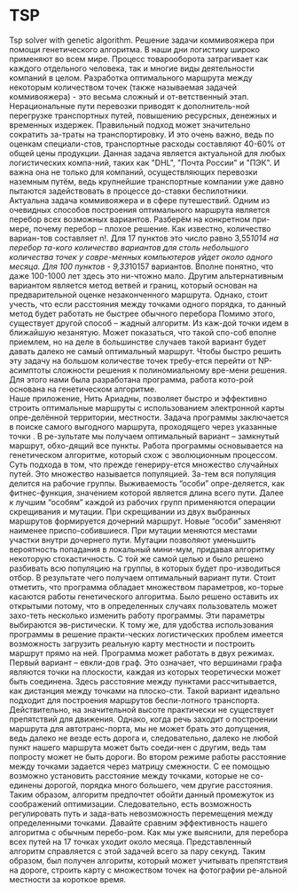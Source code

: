 # TSP
Tsp solver with  genetic algorithm.
Решение задачи коммивояжера при помощи генетического алгоритма.
В наши дни логистику широко применяют во всем мире. Процесс товарооборота затрагивает как каждого отдельного человека, так и многие виды деятельности компаний в целом.
Разработка оптимального маршрута между некоторым количеством точек (также называемая задачей коммивояжера) - это весьма сложный и от-ветственный этап. Нерациональные пути перевозки приводят к дополнитель-ной перегрузке транспортных путей, повышению ресурсных, денежных и временных издержек. Правильный подход может значительно сократить за-траты на транспортировку. И это очень важно, ведь по оценкам специали-стов, транспортные расходы составляют 40-60% от общей цены продукции. 
Данная задача является актуальной для любых логистических компа-ний, таких как "DHL", "Почта России" и  "ПЭК". И важна она не только для компаний, осуществляющих перевозки наземным путём, ведь крупнейшие транспортные компании уже давно пытаются задействовать в процессе до-ставки беспилотники.
Актуальна задача коммивояжера и в сфере путешествий. 
Одним из очевидных способов построения оптимального маршрута является перебор всех возможных вариантов. Разберём на конкретном при-мере, почему перебор – плохое решение. Как известно, количество вариан-тов составляет n!. Для 17 пунктов это число равно 3,55*1014 на перебор та-кого количество вариантов для столь небольшого количества точек у совре-менных компьютеров уйдет около одного месяца. Для 100 пунктов - 9,33*10157 вариантов. Вполне понятно, что даже 100-1000 лет здесь это ни-чтожно мало.
Другим альтернативным вариантом является метод ветвей и границ, который основан на предварительной оценке незаконченного маршрута. Однако, стоит учесть, что если расстояния между точками одного порядка, то данный метод будет работать не быстрее обычного перебора
Помимо этого, существует другой способ – жадный алгоритм. Из каж-дой точки идем в ближайшую незанятую. Может показаться, что такой спо-соб вполне приемлем, но на деле в большинстве случаев такой вариант будет давать далеко не самый оптимальный маршрут.
Чтобы быстро решить эту задачу на большом количестве точек требу-ется перейти от NP-асимптоты сложности решения к полиномиальному вре-мени решения. Для этого нами была разработана программа, работа кото-рой основана на генетическом алгоритме.  
Наше приложение, Нить Ариадны, позволяет быстро и эффективно строить оптимальные маршруты с использованием электронной карты опре-делённой территории, местности. Задача программы заключается в поиске самого выгодного маршрута, проходящего через указанные точки . В ре-зультате мы получаем оптимальный вариант – замкнутый маршрут, обхо-дящий все пункты.
 Работа программы основывается на генетическом алгоритме, который схож с эволюционным процессом. Суть подхода в том, что прежде генериру-ется множество случайных путей. Это множество называется популяцией. За-тем вся популяция делится на рабочие группы. Выживаемость “особи” опре-деляется, как фитнес-функция, значением которой является длина всего пути. Далее к лучшим “особям” каждой из рабочих групп применяются операции скрещивания и мутации. При скрещивании из двух выбранных маршрутов формируется дочерний маршрут. Новые “особи” заменяют наименее приспо-собившиеся. При мутации меняются местами участки внутри дочернего пути. Мутации позволяют уменьшить вероятность попадания в локальный мини-мум, придавая алгоритму некоторую стохастичность. С той же самой целью и было решено разбивать всю популяцию на группы, в которых будет про-изводиться отбор. В результате чего получаем оптимальный вариант пути.
Стоит отметить, что программа обладает множеством параметров, ко-торые касаются работы генетического алгоритма. Было решено оставить их открытыми потому, что в определенных случаях пользователь может захо-теть несколько изменить работу программы. Эти параметры выбираются эв-ристически.
К тому же, для удобства использования программы в решение практи-ческих логистических проблем имеется возможность загрузить реальную карту местности и построить маршрут прямо на ней.
Программа может работать в двух режимах. Первый вариант – евкли-дов граф. Это означает, что вершинами графа являются точки на плоскости, каждая из которых теоретически может быть соединена. Здесь расстояние между пунктами рассчитывается, как дистанция между точками на плоско-сти. Такой вариант идеально подходит для построения маршрутов беспи-лотного транспорта. Действительно, на значительной высоте практически не существует препятствий для движения. 
Однако, когда речь заходит о построении маршрута для автотранс-порта, мы не может брать это допущения, ведь далеко не везде есть дорога и, следовательно, далеко не любой пункт нашего маршрута может быть соеди-нен с другим, ведь там попросту может не быть дороги. Во втором режиме работы расстояние между точками задается через матрицу смежности. С ее помощью возможно установить расстояние между точками, которые не со-единены дорогой, порядка много большего, чем другие расстояния. Таким образом, алгоритм предпочтет обойти данный промежуток из соображений оптимизации. Следовательно, есть возможность регулировать путь и зада-вать невозможность перемещения между определенными точками.
Давайте сравним эффективность нашего алгоритма с обычным перебо-ром. Как мы уже выяснили, для перебора всех путей на 17 точках уходит около месяца. Представленный алгоритм справляется с этой задачей всего за пару секунд.
Таким образом, был получен алгоритм, который может учитывать препятствия на дороге, строить карту с множеством точек на фотографии ре-альной местности за короткое время.
